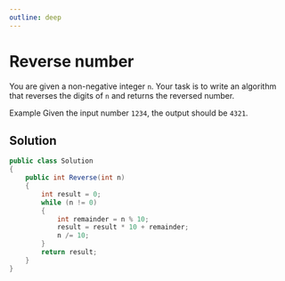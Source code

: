 ```yaml
---
outline: deep
---
```


# Reverse number

You are given a non-negative integer `n`. Your task is to write an algorithm that reverses the digits of `n` and returns the reversed number.

Example
Given the input number `1234`, the output should be `4321`.

## Solution

```C#
public class Solution
{
    public int Reverse(int n)
    {
        int result = 0;
        while (n != 0)
        {
            int remainder = n % 10;
            result = result * 10 + remainder;
            n /= 10;
        }
        return result;
    }
}
```

